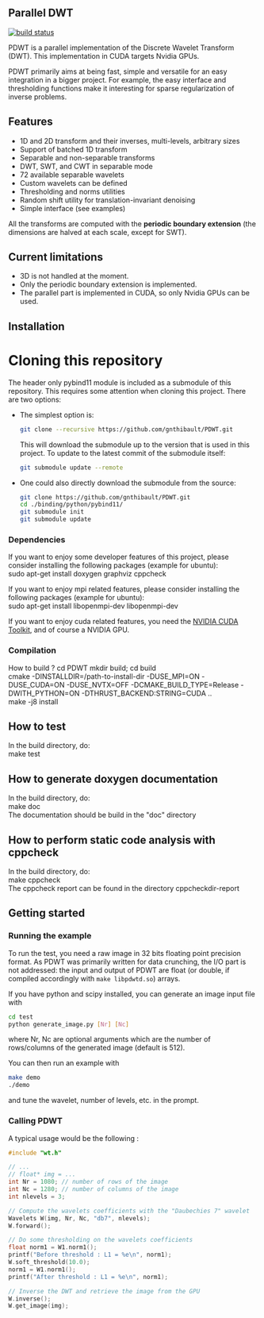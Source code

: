 ## Parallel DWT
[![build status](https://gitlab.com/gnthibault/PDWT/badges/NewArch/build.svg)](https://gitlab.com/gnthibault/PDWT/commits/NewArch)

PDWT is a parallel implementation of the Discrete Wavelet Transform (DWT).
This implementation in CUDA targets Nvidia GPUs.

PDWT primarily aims at being fast, simple and versatile for an easy integration in a bigger project.
For example, the easy interface and thresholding functions make it interesting for sparse regularization of inverse problems.


## Features

* 1D and 2D transform and their inverses, multi-levels, arbitrary sizes
* Support of batched 1D transform
* Separable and non-separable transforms
* DWT, SWT, and CWT in separable mode
* 72 available separable wavelets
* Custom wavelets can be defined
* Thresholding and norms utilities
* Random shift utility for translation-invariant denoising
* Simple interface (see examples)

All the transforms are computed with the **periodic boundary extension** (the dimensions are halved at each scale, except for SWT).

## Current limitations

* 3D is not handled at the moment.
* Only the periodic boundary extension is implemented.
* The parallel part is implemented in CUDA, so only Nvidia GPUs can be used.


## Installation

# Cloning this repository

The header only pybind11 module is included as a submodule of this repository. This requires some attention when cloning this project. There are two options:

*   The simplest option is:

    ```bash
    git clone --recursive https://github.com/gnthibault/PDWT.git
    ```

    This will download the submodule up to the version that is used in this project. To update to the latest commit of the submodule itself:

    ```bash
    git submodule update --remote
    ```

*   One could also directly download the submodule from the source:

    ```bash
    git clone https://github.com/gnthibault/PDWT.git
    cd ./binding/python/pybind11/
    git submodule init
    git submodule update
    ```

### Dependencies

If you want to enjoy some developer features of this project, please consider installing the following packages (example for ubuntu):  
sudo apt-get install doxygen graphviz cppcheck

If you want to enjoy mpi related features, please consider installing the following packages (example for ubuntu):  
sudo apt-get install libopenmpi-dev libopenmpi-dev

If you want to enjoy cuda related features, you need the [NVIDIA CUDA Toolkit](https://developer.nvidia.com/cuda-toolkit), and of course a NVIDIA GPU.

### Compilation

How to build ?
cd PDWT
mkdir build; cd build  
cmake -DINSTALLDIR=/path-to-install-dir -DUSE_MPI=ON -DUSE_CUDA=ON -DUSE_NVTX=OFF -DCMAKE_BUILD_TYPE=Release -DWITH_PYTHON=ON -DTHRUST_BACKEND:STRING=CUDA ..  
make -j8 install

## How to test
In the build directory, do:  
make test  

## How to generate doxygen documentation
In the build directory, do:  
make doc  
The documentation should be build in the "doc" directory

## How to perform static code analysis with cppcheck
In the build directory, do:  
make cppcheck  
The cppcheck report can be found in the directory cppcheckdir-report

## Getting started

### Running the example

To run the test, you need a raw image in 32 bits floating point precision format.
As PDWT was primarily written for data crunching, the I/O part is not addressed: the input and output of PDWT are float (or double, if compiled accordingly with `make libpdwtd.so`) arrays.

If you have python and scipy installed, you can generate an image input file with

```bash
cd test
python generate_image.py [Nr] [Nc]
```
where Nr, Nc are optional arguments which are the number of rows/columns of the generated image (default is 512).

You can then run an example with

```bash
make demo
./demo
```

and tune the wavelet, number of levels, etc. in the prompt.


### Calling PDWT

A typical usage would be the following :

```C
#include "wt.h"

// ...
// float* img = ...
int Nr = 1080; // number of rows of the image
int Nc = 1280; // number of columns of the image
int nlevels = 3;

// Compute the wavelets coefficients with the "Daubechies 7" wavelet
Wavelets W(img, Nr, Nc, "db7", nlevels);
W.forward();

// Do some thresholding on the wavelets coefficients
float norm1 = W1.norm1();
printf("Before threshold : L1 = %e\n", norm1);
W.soft_threshold(10.0);
norm1 = W1.norm1();
printf("After threshold : L1 = %e\n", norm1);

// Inverse the DWT and retrieve the image from the GPU
W.inverse();
W.get_image(img);
```


